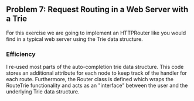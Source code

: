 ## Problem 7: Request Routing in a Web Server with a Trie
For this exercise we are going to implement an HTTPRouter like you would find in a typical web server using the Trie data structure.

### Efficiency
I re-used most parts of the auto-completion trie data structure. This code stores an additional attribute for each node to keep track of the handler for each route.
Furthermore, the Router class is defined which wraps the RouteTrie functionality and acts as an "interface" between the user and the underlying Trie data structure.